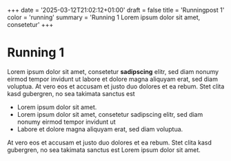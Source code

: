 +++
date = '2025-03-12T21:02:12+01:00'
draft = false
title = 'Runningpost 1'
color = 'running'
summary = 'Running 1 Lorem ipsum dolor sit amet, consetetur'
+++

# Running 1

Lorem ipsum dolor sit amet, consetetur **sadipscing** elitr, sed diam nonumy eirmod tempor invidunt ut labore et dolore magna aliquyam erat, sed diam voluptua. At vero eos et accusam et justo duo dolores et ea rebum. Stet clita kasd gubergren, no sea takimata sanctus est 

* Lorem ipsum dolor sit amet. 
* Lorem ipsum dolor sit amet, consetetur sadipscing elitr, sed diam nonumy eirmod tempor invidunt ut 
* Labore et dolore magna aliquyam erat, sed diam voluptua. 

At vero eos et accusam et justo duo dolores et ea rebum. Stet clita kasd gubergren, no sea takimata sanctus est Lorem ipsum dolor sit amet.